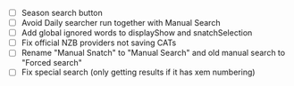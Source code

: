 - [ ] Season search button
- [ ] Avoid Daily searcher run together with Manual Search
- [ ] Add global ignored words to displayShow and snatchSelection
- [ ] Fix official NZB providers not saving CATs
- [ ] Rename "Manual Snatch" to "Manual Search" and old manual search to "Forced search"
- [ ] Fix special search (only getting results if it has xem numbering)
